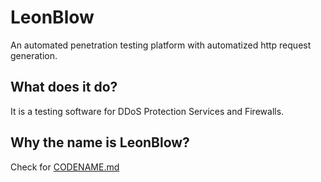 # LeonBlow
An automated penetration testing platform with automatized http request generation.  

## What does it do?
It is a testing software for DDoS Protection Services and Firewalls.

## Why the name is LeonBlow?
Check for [CODENAME.md](CODENAME.md)
